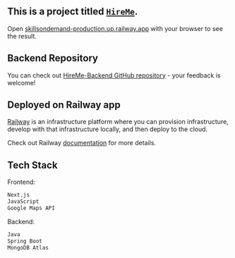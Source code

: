 ## This is a project titled [`HireMe`](https://skillsondemand-production.up.railway.app/gallery?location=Stockholm,%20Sweden&service=).

Open [skillsondemand-production.up.railway.app](skillsondemand-production.up.railway.app) with your browser to see the result.

## Backend Repository

You can check out [HireMe-Backend GitHub repository](https://github.com/omgshalihin/skillsondemand_backend/) - your feedback is welcome!

## Deployed on Railway app

[Railway](https://railway.app/) is an infrastructure platform where you can provision infrastructure, develop with that infrastructure locally, and then deploy to the cloud.

Check out Railway [documentation](https://docs.railway.app/) for more details.

## Tech Stack

Frontend:

```bash
Next.js
JavaScript
Google Maps API
```

Backend:

```bash
Java
Spring Boot
MongoDB Atlas
```
